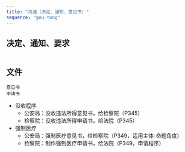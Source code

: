 ```yaml
---
title: "沟通（决定、通知、意见书）"
sequence: "gou-tong"
---
```


## 决定、通知、要求

```text

```

## 文件

```text
意见书
申请书
```

- 没收程序
    - 公安局：没收违法所得意见书，给检察院（P345）
    - 检察院：没收违法所得申请书，给法院（P345）
- 强制医疗
    - 公安局：强制医疗意见书，给检察院（P349，适用主体-命题角度）
    - 检察院：制作强制医疗申请书，给法院（P349，申请程序）

